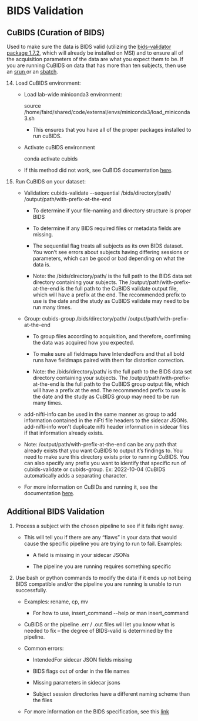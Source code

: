 # BIDS Validation

## CuBIDS (Curation of BIDS)

Used to make sure the data is BIDS valid (utilizing the [bids-validator package 1.7.2](https://cubids.readthedocs.io/en/latest/installation.html#:~:text=Now%20that%20we,%24), which will already be installed on MSI) and to ensure all of the acquisition parameters of the data are what you expect them to be. If you are running CuBIDS on data that has more than ten subjects, then use an [srun ](#4-1-srun-immediately-run-a-command-using-the-specified-compute-resources)or an [sbatch](#4-2-sbatch-copies-the-script-in-an-internal-storage-and-then-uploads-it-on-the-compute-node-when-the-job-starts).

14. Load CuBIDS environment: 

    - Load lab-wide miniconda3 environment: 

        source /home/faird/shared/code/external/envs/miniconda3/load_miniconda3.sh

        - This ensures that you have all of the proper packages installed to run cuBIDS.

    - Activate cuBIDS environment

        conda activate cubids

    - If this method did not work, see CuBIDS documentation [here](https://cubids.readthedocs.io/en/latest/installation.html).

1. Run CuBIDS on your dataset:

    - Validation: cubids-validate --sequential /bids/directory/path/ /output/path/with-prefix-at-the-end

        - To determine if your file-naming and directory structure is proper BIDS

        - To determine if any BIDS required files or metadata fields are missing.

        - The sequential flag treats all subjects as its own BIDS dataset. You won’t see errors about subjects having differing sessions or parameters, which can be good or bad depending on what the data is.

        - Note: the /bids/directory/path/ is the full path to the BIDS data set directory containing your subjects. The /output/path/with-prefix-at-the-end is the full path to the CuBIDS validate output file, which will have a prefix at the end. The recommended prefix to use is the date and the study as CuBIDS validate may need to be run many times.

    - Group: cubids-group /bids/directory/path/ /output/path/with-prefix-at-the-end

        - To group files according to acquisition, and therefore, confirming the data was acquired how you expected.

        - To make sure all fieldmaps have IntendedFors and that all bold runs have fieldmaps paired with them for distortion correction.

        - Note: the /bids/directory/path/ is the full path to the BIDS data set directory containing your subjects. The /output/path/with-prefix-at-the-end is the full path to the CuBIDS group output file, which will have a prefix at the end. The recommended prefix to use is the date and the study as CuBIDS group may need to be run many times.

    - add-nifti-info can be used in the same manner as group to add information contained in the niFti file headers to the sidecar JSONs. add-nifti-info won't duplicate nifti header information in sidecar files if that information already exists.

    - Note: /output/path/with-prefix-at-the-end can be any path that already exists that you want CuBIDS to output it’s findings to. You need to make sure this directory exists prior to running CuBIDS. You can also specify any prefix you want to identify that specific run of cubids-validate or cubids-group. Ex: 2022-10-04 (CuBIDS automatically adds a separating character.

    - For more information on CuBIDs and running it, see the documentation [here](https://cubids.readthedocs.io/en/latest/index.html).

## Additional BIDS Validation 

1. Process a subject with the chosen pipeline to see if it fails right away. 

    - This will tell you if there are any “flaws” in your data that would cause the specific pipeline you are trying to run to fail. Examples:

        - A field is missing in your sidecar JSONs

        - The pipeline you are running requires something specific

2. Use bash or python commands to modify the data if it ends up not being BIDS compatible and/or the pipeline you are running is unable to run successfully.

    - Examples: rename, cp, mv

        - For how to use, insert_command --help or man insert_command 

    - CuBIDS or the pipeline .err / .out files will let you know what is needed to fix – the degree of BIDS-valid is determined by the pipeline.

    - Common errors: 

        - IntendedFor sidecar JSON fields missing

        - BIDS flags out of order in the file names

        - Missing parameters in sidecar jsons

        - Subject session directories have a different naming scheme than the files
        
    - For more information on the BIDS specification, see this [link](https://github.com/PennLINC/CuBIDS)